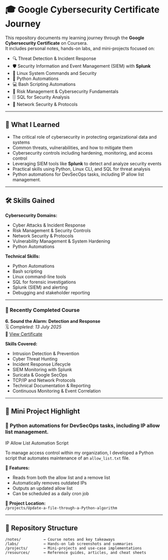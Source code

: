 # 🎓 Google Cybersecurity Certificate Journey

This repository documents my learning journey through the **Google Cybersecurity Certificate** on Coursera.  
It includes personal notes, hands-on labs, and mini-projects focused on:

- 🔍 Threat Detection & Incident Response  
- 🛡️ Security Information and Event Management (SIEM) with **Splunk**  
- 🐧 Linux System Commands and Security  
- 🐍 Python Automations  
- 💻 Bash Scripting Automations  
- 🧠 Risk Management & Cybersecurity Fundamentals  
- 🗄️ SQL for Security Analysis  
- 🔗 Network Security & Protocols

---

## 📘 What I Learned

- The critical role of cybersecurity in protecting organizational data and systems  
- Common threats, vulnerabilities, and how to mitigate them  
- Cybersecurity controls including hardening, monitoring, and access control  
- Leveraging SIEM tools like **Splunk** to detect and analyze security events  
- Practical skills using Python, Linux CLI, and SQL for threat analysis
- Python automations for DevSecOps tasks, including IP allow list management.

---

## 🛠️ Skills Gained

**Cybersecurity Domains:**  
- Cyber Attacks & Incident Response  
- Risk Management & Security Controls  
- Network Security & Protocols  
- Vulnerability Management & System Hardening
- Python Automations  

**Technical Skills:**  
- Python Automations  
- Bash scripting  
- Linux command-line tools  
- SQL for forensic investigations  
- Splunk (SIEM) and alerting  
- Debugging and stakeholder reporting  

---

### 📢 Recently Completed Course  
**6. Sound the Alarm: Detection and Response**  
🗓️ *Completed: 13 July 2025*  
🔗 [View Certificate](https://www.coursera.org/account/accomplishments/verify/8YUPILV4JIA4)

**Skills Covered:**  
- Intrusion Detection & Prevention  
- Cyber Threat Hunting  
- Incident Response Lifecycle  
- SIEM Monitoring with Splunk  
- Suricata & Google SecOps  
- TCP/IP and Network Protocols  
- Technical Documentation & Reporting  
- Continuous Monitoring & Event Correlation  

---

## 🤖 Mini Project Highlight

### 🐍 Python automations for DevSecOps tasks, including IP allow list management.
IP Allow List Automation Script

To manage access control within my organization, I developed a Python script that automates maintenance of an `allow_list.txt` file.

🔧 **Features:**  
- Reads from both the allow list and a remove list  
- Automatically removes outdated IPs  
- Outputs an updated allow list  
- Can be scheduled as a daily cron job  

📁 **Project Location:**  
`/projects/Update-a-file-through-a-Python-algorithm`  

---

## 📁 Repository Structure

```text
/notes/          → Course notes and key takeaways  
/labs/           → Hands-on lab screenshots and summaries  
/projects/       → Mini-projects and use-case implementations  
/resources/      → Reference guides, articles, and cheat sheets  
